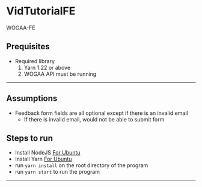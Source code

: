 # VidTutorialFE
WOGAA-FE

## Prequisites
- Required library
  1) Yarn 1.22 or above
  2) WOGAA API must be running
---

## Assumptions
- Feedback form fields are all optional except if there is an invalid email
  - If there is invalid email, would not be able to submit form
## Steps to run
- Install NodeJS [For Ubuntu](https://www.digitalocean.com/community/tutorials/how-to-install-node-js-on-ubuntu-16-04)
- Install Yarn [For Ubuntu](https://www.linuxcloudvps.com/blog/how-to-install-yarn-on-ubuntu-16-04/)
- run `yarn install` on the root directory of the program
- run `yarn start` to run the program
---
